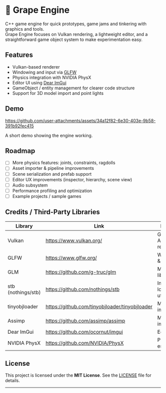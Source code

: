 # 🍇 Grape Engine

C++ game engine for quick prototypes, game jams and tinkering with graphics and tools.  
Grape Engine focuses on Vulkan rendering, a lightweight editor, and a straightforward game object system to make experimentation easy.

## Features

- Vulkan-based renderer
- Windowing and input via [GLFW](https://www.glfw.org/)
- Physics integration with NVIDIA PhysX
- Editor UI using [Dear ImGui](https://github.com/ocornut/imgui)
- GameObject / entity management for clearer code structure
- Support for 3D model import and point lights

## Demo

https://github.com/user-attachments/assets/34a12f82-6e30-403e-9b58-391b92fec415

A short demo showing the engine working.

## Roadmap

- [ ] More physics features: joints, constraints, ragdolls
- [ ] Asset importer & pipeline improvements
- [ ] Scene serialization and prefab support
- [ ] Editor UX improvements (inspector, hierarchy, scene view)
- [ ] Audio subsystem
- [ ] Performance profiling and optimization
- [ ] Example projects / sample games

## Credits / Third-Party Libraries

| Library | Link | Purpose |
|---|---|---|
| Vulkan | https://www.vulkan.org/ | Graphics API / renderer |
| GLFW | https://www.glfw.org/ | Windowing & input |
| GLM | https://github.com/g-truc/glm | Math library | (add) | (add) |
| stb (nothings/stb) | https://github.com/nothings/stb | Image loading / utilities | 
| tinyobjloader | https://github.com/tinyobjloader/tinyobjloader | Model import |
| Assimp | https://github.com/assimp/assimp | Model import |
| Dear ImGui | https://github.com/ocornut/imgui | Editor UI | 
| NVIDIA PhysX | https://github.com/NVIDIA/PhysX | Physics engine |

## License

This project is licensed under the **MIT License**. See the [LICENSE](LICENSE) file for details.

---
